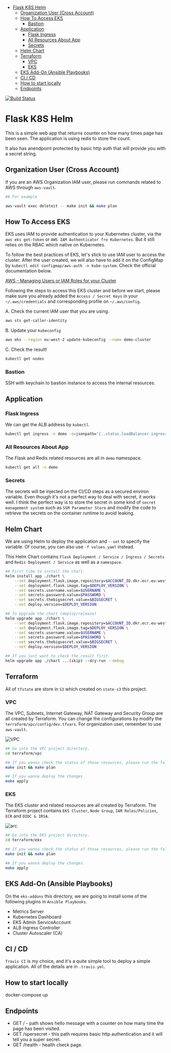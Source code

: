 - [Flask K8S Helm](#flask-k8s-helm)
  - [Organization User (Cross Account)](#organization-user-cross-account)
  - [How To Access EKS](#how-to-access-eks)
    - [Bastion](#bastion)
  - [Application](#application)
    - [Flask Ingress](#flask-ingress)
    - [All Resources About App](#all-resources-about-app)
    - [Secrets](#secrets)
  - [Helm Chart](#helm-chart)
  - [Terraform](#terraform)
    - [VPC](#vpc)
    - [EKS](#eks)
  - [EKS Add-On (Ansible Playbooks)](#eks-add-on-ansible-playbooks)
  - [CI / CD](#ci--cd)
  - [How to start locally](#how-to-start-locally)
  - [Endpoints](#endpoints)

[![Build Status](https://travis-ci.org/davidh83110/flask-k8s.svg?branch=master)](https://travis-ci.org/davidh83110/flask-k8s)

# Flask K8S Helm

This is a simple web app that returns counter on how many times page has been seen.
The application is using redis to store the count.

It also has anendpoint protected by basic http auth that will provide you with a secret string.

## Organization User (Cross Account)

If you are an AWS Organization IAM user, please run commands related to AWS through `aws-vault`.

```bash
## For example

aws-vault exec deleteit -- make init && make plan
```

## How To Access EKS

EKS uses IAM to provide authentication to your Kubernetes cluster, via the `aws eks get-token` or `AWS IAM Authenticator fro Kubernetes`.
But it still relies on the RBAC which native on Kubernetes.

To follow the best practices of EKS, let's stick to use IAM user to access the cluster.
After the user created, we will also have to add it on the ConfigMap by `kubectl edit configmap/aws-auth -n kube-system`.
Check the official documentation below.

[AWS - Managing Users or IAM Roles for your Cluster](https://docs.aws.amazon.com/eks/latest/userguide/add-user-role.html)

Following the steps to access this EKS cluster and before we start, please make sure you already added the `Access / Secret Keys` in your `~/.aws/credentials` and corresponding profile on `~/.aws/config`.

A. Check the current IAM user that you are using.

```bash
aws sts get-caller-identity
```

B. Update your `kubeconfig`

```bash
aws eks --region eu-west-2 update-kubeconfig --name demo-cluster
```

C. Check the result!

```bash
kubectl get nodes
```

### Bastion

SSH with keychain to bastion instance to access the internal resources.

## Application

### Flask Ingress

We can get the ALB address by `kubectl`.

```bash
kubectl get ingress -n demo -o=jsonpath="{..status.loadBalancer.ingress[0].hostname}"
```

### All Resources About App

The Flask and Redis related resources are all in `demo` namespace.

```bash
kubectl get all -n demo
```

### Secrets

The secrets will be injected on the CI/CD steps as a secured environ variable.
Even though it's not a perfect way to deal with secret, it works well.
I think the perfect way is to store the secret in some kind of `secret management system` such as `SSM Parameter Store` and modify the code to retrieve the secrets on the container runtime to avoid leaking.

## Helm Chart

We are using Helm to deploy the application and `--set` to specify the variable.
Of course, you can also use `-f values.yaml` instead.

This Helm Chart contains `Flask Deployment / Service / Ingress / Secrets` and `Redis Deployment / Service` as well as a `namespace`.

```bash
## First time to install the chart.
helm install app ./chart \
    --set deployment.flask.image.repository=$ACCOUNT_ID.dkr.ecr.eu-west-2.amazonaws.com/flask-app \
    --set deployment.flask.image.tag=$DEPLOY_VERSION \
    --set secrets.username.value=$USERNAME \
    --set secrets.password.value=$PASSWORD \
    --set secrets.thebigsecret.value=$BIGSECRET \
    --set deploy.version=$DEPLOY_VERSION

## To Upgrade the chart (deploy/release)
helm upgrade app ./chart \
    --set deployment.flask.image.repository=$ACCOUNT_ID.dkr.ecr.eu-west-2.amazonaws.com/flask-app \
    --set deployment.flask.image.tag=$DEPLOY_VERSION \
    --set secrets.username.value=$USERNAME \
    --set secrets.password.value=$PASSWORD \
    --set secrets.thebigsecret.value=$BIGSECRET \
    --set deploy.version=$DEPLOY_VERSION

## If you just want to check the result first.
helm upgrade app ./chart ...(skip) --dry-run --debug
```

## Terraform

All of `tfstate` are store in `S3` which created on `state-s3` this project.

### VPC

The VPC, Subnets, Internet Gateway, NAT Gateway and Security Group are all created by Terraform.
You can change the configurations by modify the `terraform/vpc/config/dev.tfvars`. For organization user, remember to use `aws-vault`.

![VPC](https://live.staticflickr.com/65535/49751801831_97769ee6fa_k.jpg)

```bash
## Go into the VPC project directory.
cd terraform/vpc

## If you wanna check the status of those resources, please run the following commands.
make init && make plan

## If you wanna deploy the changes.
make apply
```

### EKS

The EKS cluster and related resources are all created by Terraform.
The Terraform project contains `EKS Cluster`, `Node Group`, `IAM Roles/Policies`, `ECR` and `OIDC & IRSA`.

![arc](https://live.staticflickr.com/65535/49751615113_ff81d31f5c_k.jpg)

```bash
## Go into the EKS project directory.
cd terraform/eks

## If you wanna check the status of those resources, please run the following commands.
make init && make plan

## If you wanna deploy the changes.
make apply
```

## EKS Add-On (Ansible Playbooks)

On the `eks-addons` this directory, we are going to install some of the following plugins in `Ansible Playbooks`.

- Metrics Server
- Kubernetes Dashboard
- EKS Admin ServiceAccount
- ALB Ingress Controller
- Cluster Autoscaler (CA)

## CI / CD

`Travis CI` is my choice, and it's a quite simple tool to deploy a simple application.
All of the details are in `.travis.yml`.

## How to start locally

docker-compose up

## Endpoints

* GET / - path shows hello message with a counter on how many time the page has been visited.
* GET /spersecret - this path requires basic http authentication and it will tell you a super secret.
* GET /health - health check page.
